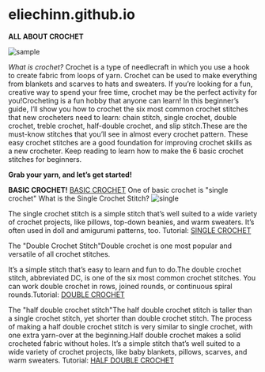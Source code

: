 # eliechinn.github.io
**ALL ABOUT CROCHET**

![sample](https://i.pinimg.com/564x/7e/60/cf/7e60cfb18af21b2be6bc58dbd9435972.jpg)


*What is crochet?*
Crochet is a type of needlecraft in which you use a hook to create fabric from loops of yarn. Crochet can be used to make everything from blankets and scarves to hats and sweaters. If you’re looking for a fun, creative way to spend your free time, crochet may be the perfect activity for you!Crocheting is a fun hobby that anyone can learn! In this beginner’s guide, I’ll show you how to crochet the six most common crochet stitches that new crocheters need to learn: chain stitch, single crochet, double crochet, treble crochet, half-double crochet, and slip stitch.These are the must-know stitches that you’ll see in almost every crochet pattern. These easy crochet stitches are a good foundation for improving crochet skills as a new crocheter. Keep reading to learn how to make the 6 basic crochet stitches for beginners.

**Grab your yarn, and let’s get started!**

**BASIC CROCHET!** [BASIC CROCHET](https://sarahmaker.com/basic-crochet-stitches/) 
One of basic crochet is "single crochet" What is the Single Crochet Stitch?
![single](https://i.pinimg.com/564x/b9/52/94/b95294ab332a4daa0b49cfae0b32294d.jpg)

The single crochet stitch is a simple stitch that’s well suited to a wide variety of crochet projects, like pillows, top-down beanies, and warm sweaters. It’s often used in doll and amigurumi patterns, too. Tutorial:
[SINGLE CROCHET](https://www.youtube.com/watch?v=cHe9_rnZr9Y)

The "Double Crochet Stitch"Double crochet is one most popular and versatile of all crochet stitches.

It’s a simple stitch that’s easy to learn and fun to do.The double crochet stitch, abbreviated DC, is one of the six most common crochet stitches. You can work double crochet in rows, joined rounds, or continuous spiral rounds.Tutorial:
[DOUBLE CROCHET](https://www.youtube.com/watch?v=dczIHj7fg8Q)

The "half double crochet stitch"The half double crochet stitch is taller than a single crochet stitch, yet shorter than double crochet stitch. The process of making a half double crochet stitch is very similar to single crochet, with one extra yarn-over at the beginning.Half double crochet makes a solid crocheted fabric without holes. It’s a simple stitch that’s well suited to a wide variety of crochet projects, like baby blankets, pillows, scarves, and warm sweaters. Tutorial:
[HALF DOUBLE CROCHET](https://www.youtube.com/watch?v=7VuOIpRO6PM)
